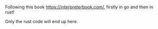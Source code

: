 Following this book https://interpreterbook.com/, firstly in go and then in rust!

Only the rust code will end up here.

